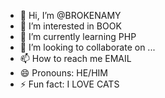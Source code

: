 - 👋 Hi, I’m @BROKENAMY
- 👀 I’m interested in BOOK
- 🌱 I’m currently learning PHP
- 💞️ I’m looking to collaborate on ...
- 📫 How to reach me EMAIL
- 😄 Pronouns: HE/HIM
- ⚡ Fun fact: I LOVE CATS

<!---
BROKENAMY/BROKENAMY is a ✨ special ✨ repository because its `README.md` (this file) appears on your GitHub profile.
You can click the Preview link to take a look at your changes.
--->
